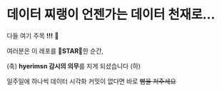 # 데이터 찌랭이 언젠가는 **데이터 천재**로...

다들 여기 주목 **!!!** 🙌

여러분은 이 레포를 🌟**STAR**🌟한 순간, 

(축) **hyerimsn 감시의 의무**를 지게 되셨습니다 (하)

일주일에 하나씩 데이터 시각화 커밋이 없다면 바로 ~~뺨을 쳐주세요~~
